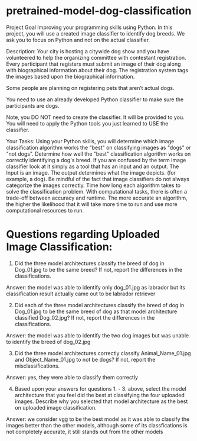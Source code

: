 # pretrained-model-dog-classification
 
Project Goal
Improving your programming skills using Python.
In this project, you will use a created image classifier to identify dog breeds. We ask you to focus on Python and not on the actual classifier.

Description:
Your city is hosting a citywide dog show and you have volunteered to help the organizing committee with contestant registration. Every participant that registers must submit an image of their dog along with biographical information about their dog. The registration system tags the images based upon the biographical information.

Some people are planning on registering pets that aren’t actual dogs.

You need to use an already developed Python classifier to make sure the participants are dogs.

Note, you DO NOT need to create the classifier. It will be provided to you. You will need to apply the Python tools you just learned to USE the classifier.

Your Tasks:
Using your Python skills, you will determine which image classification algorithm works the "best" on classifying images as "dogs" or "not dogs".
Determine how well the "best" classification algorithm works on correctly identifying a dog's breed. If you are confused by the term image classifier look at it simply as a tool that has an input and an output. The Input is an image. The output determines what the image depicts. (for example, a dog). Be mindful of the fact that image classifiers do not always categorize the images correctly.
Time how long each algorithm takes to solve the classification problem. With computational tasks, there is often a trade-off between accuracy and runtime. The more accurate an algorithm, the higher the likelihood that it will take more time to run and use more computational resources to run.

# Questions regarding Uploaded Image Classification:

1. Did the three model architectures classify the breed of dog in Dog_01.jpg to be the same breed? If not, report the differences in the classifications.

Answer: the model was able to identify only dog_01.jpg as labrador but its classification result actually came out to be labrador retriever


2. Did each of the three model architectures classify the breed of dog in Dog_01.jpg to be the same breed of dog as that model architecture classified Dog_02.jpg? If not, report the differences in the classifications.

Answer: the model was able to identify the two dog images but was unable to identify the breed of dog_02.jpg


3. Did the three model architectures correctly classify Animal_Name_01.jpg and Object_Name_01.jpg to not be dogs? If not, report the misclassifications.

Answer: yes, they were able to classify them correctly


4. Based upon your answers for questions 1. - 3. above, select the model architecture that you feel did the best at classifying the four uploaded images. Describe why you selected that model architecture as the best on uploaded image classification.

Answer: we consider vgg to be the best model as it was able to classify the images better than the other models, although some of its classfications is not completely accurate, it still stands out from the other models

